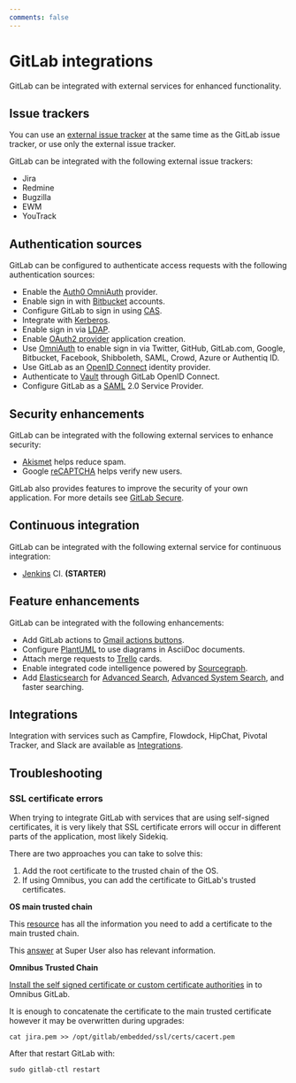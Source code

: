 ```yaml
---
comments: false
---
```


# GitLab integrations

GitLab can be integrated with external services for enhanced functionality.

## Issue trackers

You can use an [external issue tracker](external-issue-tracker.md) at the same time as the GitLab issue tracker, or use only the external issue tracker.

GitLab can be integrated with the following external issue trackers:

- Jira
- Redmine
- Bugzilla
- EWM
- YouTrack

## Authentication sources

GitLab can be configured to authenticate access requests with the following authentication sources:

- Enable the [Auth0 OmniAuth](auth0.md) provider.
- Enable sign in with [Bitbucket](bitbucket.md) accounts.
- Configure GitLab to sign in using [CAS](cas.md).
- Integrate with [Kerberos](kerberos.md).
- Enable sign in via [LDAP](ldap.md).
- Enable [OAuth2 provider](oauth_provider.md) application creation.
- Use [OmniAuth](omniauth.md) to enable sign in via Twitter, GitHub, GitLab.com, Google,
Bitbucket, Facebook, Shibboleth, SAML, Crowd, Azure or Authentiq ID.
- Use GitLab as an [OpenID Connect](openid_connect_provider.md) identity provider.
- Authenticate to [Vault](vault.md) through GitLab OpenID Connect.
- Configure GitLab as a [SAML](saml.md) 2.0 Service Provider.

## Security enhancements

GitLab can be integrated with the following external services to enhance security:

- [Akismet](akismet.md) helps reduce spam.
- Google [reCAPTCHA](recaptcha.md) helps verify new users.

GitLab also provides features to improve the security of your own application. For more details see [GitLab Secure](../user/application_security/index.md).

## Continuous integration

GitLab can be integrated with the following external service for continuous integration:

- [Jenkins](jenkins.md) CI. **(STARTER)**

## Feature enhancements

GitLab can be integrated with the following enhancements:

- Add GitLab actions to [Gmail actions buttons](gmail_action_buttons_for_gitlab.md).
- Configure [PlantUML](../administration/integration/plantuml.md) to use diagrams in AsciiDoc documents.
- Attach merge requests to [Trello](trello_power_up.md) cards.
- Enable integrated code intelligence powered by [Sourcegraph](sourcegraph.md).
- Add [Elasticsearch](elasticsearch.md) for [Advanced Search](../user/search/advanced_global_search.md),
  [Advanced System Search](../user/search/advanced_search_syntax.md), and faster searching.

## Integrations

Integration with services such as Campfire, Flowdock, HipChat, Pivotal Tracker, and Slack are available as [Integrations](../user/project/integrations/overview.md).

## Troubleshooting

### SSL certificate errors

When trying to integrate GitLab with services that are using self-signed certificates, it is very likely that SSL certificate errors will occur in different parts of the application, most likely Sidekiq.

There are two approaches you can take to solve this:

1. Add the root certificate to the trusted chain of the OS.
1. If using Omnibus, you can add the certificate to GitLab's trusted certificates.

**OS main trusted chain**

This [resource](https://manuals.gfi.com/en/kerio/connect/content/server-configuration/ssl-certificates/adding-trusted-root-certificates-to-the-server-1605.html)
has all the information you need to add a certificate to the main trusted chain.

This [answer](https://superuser.com/questions/437330/how-do-you-add-a-certificate-authority-ca-to-ubuntu)
at Super User also has relevant information.

**Omnibus Trusted Chain**

[Install the self signed certificate or custom certificate authorities](https://docs.gitlab.com/omnibus/common_installation_problems/README.html#using-self-signed-certificate-or-custom-certificate-authorities)
in to Omnibus GitLab.

It is enough to concatenate the certificate to the main trusted certificate
however it may be overwritten during upgrades:

```shell
cat jira.pem >> /opt/gitlab/embedded/ssl/certs/cacert.pem
```

After that restart GitLab with:

```shell
sudo gitlab-ctl restart
```
